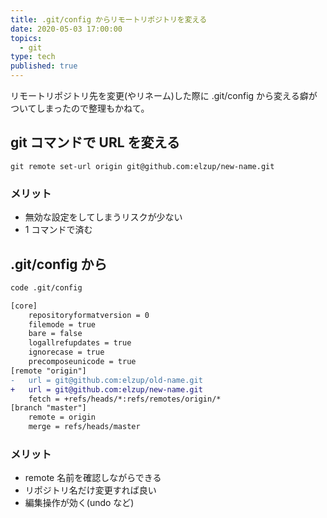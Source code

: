 ```yaml
---
title: .git/config からリモートリポジトリを変える
date: 2020-05-03 17:00:00
topics:
  - git
type: tech
published: true
---
```


リモートリポジトリ先を変更(やリネーム)した際に .git/config から変える癖がついてしまったので整理もかねて。

## git コマンドで URL を変える

```
git remote set-url origin git@github.com:elzup/new-name.git
```

### メリット

- 無効な設定をしてしまうリスクが少ない
- 1 コマンドで済む

## .git/config から

```sh
code .git/config
```

```diff
[core]
	repositoryformatversion = 0
	filemode = true
	bare = false
	logallrefupdates = true
	ignorecase = true
	precomposeunicode = true
[remote "origin"]
-	url = git@github.com:elzup/old-name.git
+	url = git@github.com:elzup/new-name.git
	fetch = +refs/heads/*:refs/remotes/origin/*
[branch "master"]
	remote = origin
	merge = refs/heads/master
```

### メリット

- remote 名前を確認しながらできる
- リポジトリ名だけ変更すれば良い
- 編集操作が効く(undo など)
